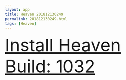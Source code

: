 ```yaml
---
layout: app
title: Heaven 201812130249
permalink: 201812130249.html
tags: [Heaven]
---
```

<div class="pure-g">
    <div class="pure-u-1-1" style="font-size: 4em">
        <a class="pure-button-primary" href="itms-services://?action=download-manifest&url=https%3A%2F%2Flitsungyisigono.github.io%2FTestScript%2Fmanifests%2F201812130249.plist"><i class="fa fa-download" aria-hidden="true"></i>Install Heaven Build: 1032</a>
    </div>
</div>